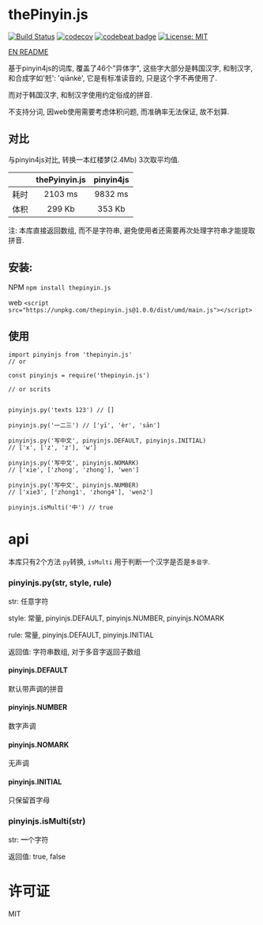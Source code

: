 # thePinyin.js
[![Build Status](https://travis-ci.com/jacobsun/thepinyin.js.svg?branch=master)](https://travis-ci.com/jacobsun/thepinyin.js)
[![codecov](https://codecov.io/gh/jacobsun/thepinyin.js/branch/master/graph/badge.svg)](https://codecov.io/gh/jacobsun/thepinyin.js)
[![codebeat badge](https://codebeat.co/badges/2ac8c218-6509-45b9-8078-2de3d5e75945)](https://codebeat.co/projects/github-com-jacobsun-thepinyin-js-master)
[![License: MIT](https://img.shields.io/badge/License-MIT-yellow.svg)](https://opensource.org/licenses/MIT)







[EN README](https://github.com/jacobsun/thepinyin.js/blob/master/README_EN.md)

基于pinyin4js的词库, 覆盖了46个"异体字", 这些字大部分是韩国汉字, 和制汉字, 和合成字如'兛': 'qiānkè', 它是有标准读音的, 只是这个字不再使用了.

而对于韩国汉字, 和制汉字使用约定俗成的拼音.

不支持分词, 因web使用需要考虑体积问题, 而准确率无法保证, 故不划算.

## 对比

与pinyin4js对比, 转换一本红楼梦(2.4Mb) 3次取平均值.

|   | thePyinyin.js | pinyin4js |
|:-:|:-:|:-:|
| 耗时 | 2103 ms | 9832 ms |
| 体积 | 299 Kb | 353 Kb |


注: 本库直接返回数组, 而不是字符串, 避免使用者还需要再次处理字符串才能提取拼音.

## 安装:

NPM
`npm install thepinyin.js`

web
`<script src="https://unpkg.com/thepinyin.js@1.0.0/dist/umd/main.js"></script>`

## 使用

```
import pinyinjs from 'thepinyin.js'
// or

const pinyinjs = require('thepinyin.js')

// or scrits


pinyinjs.py('texts 123') // []

pinyinjs.py('一二三') // ['yī', 'èr', 'sān']

pinyinjs.py('写中文', pinyinjs.DEFAULT, pinyinjs.INITIAL)
// ['x', ['z', 'z'], 'w']

pinyinjs.py('写中文', pinyinjs.NOMARK)
// ['xie', ['zhong', 'zhong'], 'wen']

pinyinjs.py('写中文', pinyinjs.NUMBER)
// ['xie3', ['zhong1', 'zhong4'], 'wen2']

pinyinjs.isMulti('中') // true
```

# api

本库只有2个方法 `py`转换, `isMulti` 用于判断一个汉字是否是`多音字`.

### pinyinjs.py(str, style, rule)

str: 任意字符

style: 常量, pinyinjs.DEFAULT, pinyinjs.NUMBER, pinyinjs.NOMARK

rule: 常量, pinyinjs.DEFAULT, pinyinjs.INITIAL

返回值: 字符串数组, 对于多音字返回子数组

#### pinyinjs.DEFAULT

默认带声调的拼音

#### pinyinjs.NUMBER

数字声调

#### pinyinjs.NOMARK

无声调

#### pinyinjs.INITIAL

只保留首字母

### pinyinjs.isMulti(str)

str: **一**个字符

返回值: true, false

# 许可证

MIT
